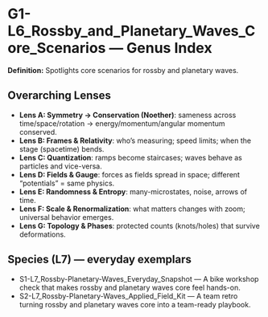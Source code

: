 # G1-L6_Rossby_and_Planetary_Waves_Core_Scenarios — Genus Index
**Definition:** Spotlights core scenarios for rossby and planetary waves.

## Overarching Lenses

- **Lens A: Symmetry -> Conservation (Noether)**: sameness across time/space/rotation → energy/momentum/angular momentum conserved.
- **Lens B: Frames & Relativity**: who’s measuring; speed limits; when the stage (spacetime) bends.
- **Lens C: Quantization**: ramps become staircases; waves behave as particles and vice-versa.
- **Lens D: Fields & Gauge**: forces as fields spread in space; different “potentials” = same physics.
- **Lens E: Randomness & Entropy**: many-microstates, noise, arrows of time.
- **Lens F: Scale & Renormalization**: what matters changes with zoom; universal behavior emerges.
- **Lens G: Topology & Phases**: protected counts (knots/holes) that survive deformations.

## Species (L7) — everyday exemplars
- S1-L7_Rossby-Planetary-Waves_Everyday_Snapshot — A bike workshop check that makes rossby and planetary waves core feel hands-on.
- S2-L7_Rossby-Planetary-Waves_Applied_Field_Kit — A team retro turning rossby and planetary waves core into a team-ready playbook.
